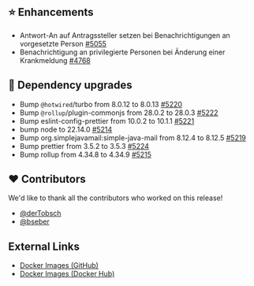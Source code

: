 ## ⭐ Enhancements

- Antwort-An auf Antragssteller setzen bei Benachrichtigungen an vorgesetzte Person [#5055](https://github.com/urlaubsverwaltung/urlaubsverwaltung/issues/5055)
- Benachrichtigung an privilegierte Personen bei Änderung einer Krankmeldung [#4768](https://github.com/urlaubsverwaltung/urlaubsverwaltung/issues/4768)

## 🔨 Dependency upgrades

- Bump `@hotwired`/turbo from 8.0.12 to 8.0.13 [#5220](https://github.com/urlaubsverwaltung/urlaubsverwaltung/pull/5220)
- Bump `@rollup`/plugin-commonjs from 28.0.2 to 28.0.3 [#5222](https://github.com/urlaubsverwaltung/urlaubsverwaltung/pull/5222)
- Bump eslint-config-prettier from 10.0.2 to 10.1.1 [#5221](https://github.com/urlaubsverwaltung/urlaubsverwaltung/pull/5221)
- bump node to 22.14.0 [#5214](https://github.com/urlaubsverwaltung/urlaubsverwaltung/pull/5214)
- Bump org.simplejavamail:simple-java-mail from 8.12.4 to 8.12.5 [#5219](https://github.com/urlaubsverwaltung/urlaubsverwaltung/pull/5219)
- Bump prettier from 3.5.2 to 3.5.3 [#5224](https://github.com/urlaubsverwaltung/urlaubsverwaltung/pull/5224)
- Bump rollup from 4.34.8 to 4.34.9 [#5215](https://github.com/urlaubsverwaltung/urlaubsverwaltung/pull/5215)

## ❤️ Contributors

We'd like to thank all the contributors who worked on this release!

- [@derTobsch](https://github.com/derTobsch)
- [@bseber](https://github.com/bseber)
## External Links

- [Docker Images (GitHub)](https://github.com/urlaubsverwaltung/urlaubsverwaltung/pkgs/container/urlaubsverwaltung%2Furlaubsverwaltung)
- [Docker Images (Docker Hub)](https://hub.docker.com/r/urlaubsverwaltung/urlaubsverwaltung)
